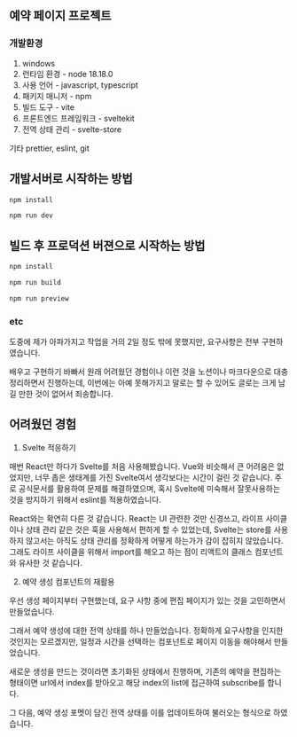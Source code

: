 ## 예약 페이지 프로젝트

### 개발환경

1. windows
2. 런타임 환경 - node 18.18.0
3. 사용 언어 - javascript, typescript
4. 패키지 매니저 - npm
5. 빌드 도구 - vite
6. 프론트엔드 프레임워크 - sveltekit
7. 전역 상태 관리 - svelte-store

기타
prettier, eslint, git

## 개발서버로 시작하는 방법

```bash
npm install

npm run dev
```

## 빌드 후 프로덕션 버젼으로 시작하는 방법

```bash
npm install

npm run build

npm run preview
```

### etc

도중에 제가 아파가지고 작업을 거의 2일 정도 밖에 못했지만, 요구사항은 전부 구현하였습니다.

배우고 구현하기 바빠서 원래 어려웠던 경험이나 이런 것을 노션이나 마크다운으로 대충 정리하면서 진행하는데, 이번에는 아예 못해가지고 말로는 할 수 있어도 글로는 크게 남길 만한 것이 없어서 죄송합니다.

## 어려웠던 경험

1. Svelte 적응하기

매번 React만 하다가 Svelte를 처음 사용해봤습니다. Vue와 비슷해서 큰 어려움은 없었지만, 너무 좁은 생태계를 가진 Svelte여서 생각보다는 시간이 걸린 것 같습니다. 주로 공식문서를 활용하여 문제를 해결하였으며, 혹시 Svelte에 미숙해서 잘못사용하는 것을 방지하기 위해서 eslint를 적용하였습니다.

React와는 확연히 다른 것 같습니다. React는 UI 관련한 것만 신경쓰고, 라이프 사이클이나 상태 관리 같은 것은 훅을 사용해서 편하게 할 수 있었는데, Svelte는 store를 사용하지 않고서는 아직도 상태 관리를 정확하게 어떻게 하는가가 감이 잡히지 않았습니다. 그래도 라이프 사이클을 위해서 import를 해오고 하는 점이 리액트의 클래스 컴포넌트와 유사한 것 같습니다.

2. 예약 생성 컴포넌트의 재활용

우선 생성 페이지부터 구현했는데, 요구 사항 중에 편집 페이지가 있는 것을 고민하면서 만들었습니다.

그래서 예약 생성에 대한 전역 상태를 하나 만들었습니다. 정확하게 요구사항을 인지한 것인지는 모르겠지만, 일정과 시간을 선택하는 컴포넌트로 페이지 이동을 해야해서 만들었습니다.

새로운 생성을 만드는 것이라면 초기화된 상태에서 진행하며, 기존의 예약을 편집하는 형태이면 url에서 index를 받아오고 해당 index의 list에 접근하여 subscribe를 합니다.

그 다음, 예약 생성 포멧이 담긴 전역 상태를 이를 업데이트하여 불러오는 형식으로 하였습니다.
